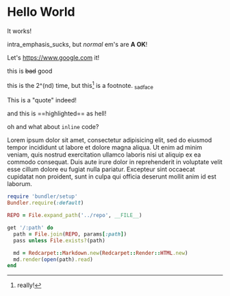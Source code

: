 # Hello World

It works!

intra_emphasis_sucks, but _normal_ em's are **A OK**!

Let's https://www.google.com it!

this is ~~bad~~ good

this is the 2^(nd) time, but this[^1] is a footnote. <sub>sadface</sub>

[^1]: really!

This is a "quote" indeed!

and this is ==highlighted== as hell!

oh and what about `inline` code?

Lorem ipsum dolor sit amet, consectetur adipisicing elit, sed do eiusmod tempor incididunt ut labore et dolore magna aliqua. Ut enim ad minim veniam, quis nostrud exercitation ullamco laboris nisi ut aliquip ex ea commodo consequat. Duis aute irure dolor in reprehenderit in voluptate velit esse cillum dolore eu fugiat nulla pariatur. Excepteur sint occaecat cupidatat non proident, sunt in culpa qui officia deserunt mollit anim id est laborum.


```ruby
require 'bundler/setup'
Bundler.require(:default)

REPO = File.expand_path('../repo', __FILE__)

get '/:path' do
  path = File.join(REPO, params[:path])
  pass unless File.exists?(path)

  md = Redcarpet::Markdown.new(Redcarpet::Render::HTML.new)
  md.render(open(path).read)
end
```
